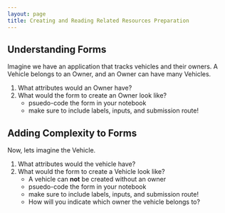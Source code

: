 ```yaml
---
layout: page
title: Creating and Reading Related Resources Preparation
---
```


## Understanding Forms

Imagine we have an application that tracks vehicles and their owners.  A Vehicle belongs to an Owner, and an Owner can have many Vehicles.

1. What attributes would an Owner have?
1. What would the form to create an Owner look like?
    * psuedo-code the form in your notebook
    * make sure to include labels, inputs, and submission route!

## Adding Complexity to Forms

Now, lets imagine the Vehicle.

1. What attributes would the vehicle have?
1. What would the form to create a Vehicle look like?
    * A vehicle can **not** be created without an owner
    * psuedo-code the form in your notebook
    * make sure to include labels, inputs, and submission route!
    * How will you indicate which owner the vehicle belongs to?